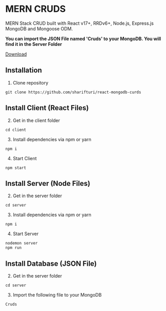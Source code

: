 # MERN CRUDS

MERN Stack CRUD built with React v17+, RRDv6+, Node.js, Express.js MongoDB and Mongoose ODM.

**You can import the JSON File named 'Cruds' to your MongoDB. You will find it in the Server Folder**

[Download](https://github.com/sharifturi/react-mongodb-curds)



## Installation

1. Clone repository

```shell
git clone https://github.com/sharifturi/react-mongodb-curds
```

## Install Client (React Files)

2. Get in the client folder

```shell
cd client
```

3. Install dependencies via npm or yarn

```shell
npm i
```

4. Start Client

```shell
npm start
```

## Install Server (Node Files)

2. Get in the server folder

```shell
cd server
```

3. Install dependencies via npm or yarn

```shell
npm i
```

4. Start Server

```shell
nodemon server
npm run
```

## Install Database (JSON File)

2. Get in the server folder

```shell
cd server
```

3. Import the following file to your MongoDB

```shell
Cruds
```

